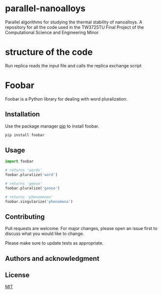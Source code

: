 # parallel-nanoalloys
Parallel algorithms for studying the thermal stability of nanoalloys. A repository for all the code used in the TW3725TU Final Project of the Computational Science and Engineering Minor

# structure of the code

Run replica reads the input file and calls the replica exchange script

# Foobar

Foobar is a Python library for dealing with word pluralization.

## Installation

Use the package manager [pip](https://pip.pypa.io/en/stable/) to install foobar.

```bash
pip install foobar
```

## Usage

```python
import foobar

# returns 'words'
foobar.pluralize('word')

# returns 'geese'
foobar.pluralize('goose')

# returns 'phenomenon'
foobar.singularize('phenomena')
```

## Contributing

Pull requests are welcome. For major changes, please open an issue first
to discuss what you would like to change.

Please make sure to update tests as appropriate.

## Authors and acknowledgment

## License

[MIT](https://choosealicense.com/licenses/mit/)
